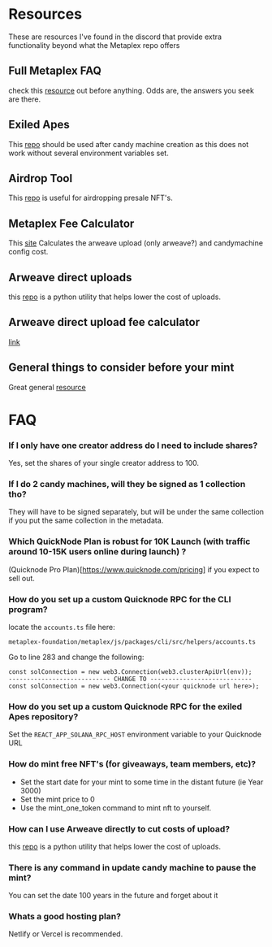 # Resources
These are resources I've found in the discord that provide extra functionality beyond what the Metaplex repo offers

## Full Metaplex FAQ
check this [resource](https://hackmd.io/@archaeopteryx/By4bpbA4F#CM-Upload-Costs) out before anything. Odds are, the answers you seek are there.

## Exiled Apes
This [repo](https://github.com/exiled-apes/candy-machine-mint) should be used after candy machine creation as this does not work without several environment variables set.

## Airdrop Tool
This [repo](https://github.com/h4rkl/Ghetto-SolAir) is useful for airdropping presale NFT's.

## Metaplex Fee Calculator
This [site](https://feecalc.live/) Calculates the arweave upload (only arweave?) and candymachine config cost.

## Arweave direct uploads
this [repo](https://github.com/0xEnrico/arweave-nft-uploader) is a python utility that helps lower the cost of uploads.

## Arweave direct upload fee calculator
[link](https://jcx2olqdzwgm.arweave.net/71giX-OY-3LwXtfr44B2dDyzW8mPHEAKA-q0wGT0aRM)

## General things to consider before your mint
Great general [resource](https://medium.com/@elysianft/lets-put-an-end-to-bad-drops-on-solana-c8cfd6d33e69)

# FAQ

### If I only have one creator address do I need to include shares?
Yes, set the shares of your single creator address to 100.

### If I do 2 candy machines, will they be signed as 1 collection tho?
They will have to be signed separately, but will be under the same collection if you put the same collection in the metadata. 

### Which QuickNode Plan is robust for 10K Launch (with traffic around 10-15K users online during launch) ?
(Quicknode Pro Plan)[https://www.quicknode.com/pricing] if you expect to sell out.

### How do you set up a custom Quicknode RPC for the CLI program?
locate the ``accounts.ts`` file here:

``metaplex-foundation/metaplex/js/packages/cli/src/helpers/accounts.ts``

Go to line 283 and change the following:

```
const solConnection = new web3.Connection(web3.clusterApiUrl(env));
---------------------------- CHANGE TO ----------------------------
const solConnection = new web3.Connection(<your quicknode url here>);
```

### How do you set up a custom Quicknode RPC for the exiled Apes repository?
Set the ``REACT_APP_SOLANA_RPC_HOST`` environment variable to your Quicknode URL

### How do mint free NFT's (for giveaways, team members, etc)?
-   Set the start date for your mint to some time in the distant future (ie Year 3000)
-   Set the mint price to 0
-   Use the mint_one_token command to mint nft to yourself.

### How can I use Arweave directly to cut costs of upload?
this [repo](https://github.com/0xEnrico/arweave-nft-uploader) is a python utility that helps lower the cost of uploads.

### There is any command in update candy machine to pause the mint?
You can set the date 100 years in the future and forget about it

### Whats a good hosting plan?
Netlify or Vercel is recommended.